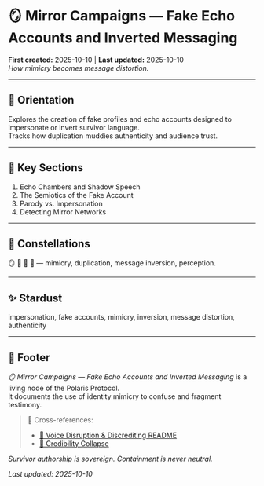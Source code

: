 # 🪞 Mirror Campaigns — Fake Echo Accounts and Inverted Messaging  
**First created:** 2025-10-10 | **Last updated:** 2025-10-10  
*How mimicry becomes message distortion.*

---

## 🧭 Orientation  
Explores the creation of fake profiles and echo accounts designed to impersonate or invert survivor language.  
Tracks how duplication muddies authenticity and audience trust.

---

## 📑 Key Sections  
1. Echo Chambers and Shadow Speech  
2. The Semiotics of the Fake Account  
3. Parody vs. Impersonation  
4. Detecting Mirror Networks  

---

## 🌌 Constellations  
🪞 👅 🧿 🧬 — mimicry, duplication, message inversion, perception.

---

## ✨ Stardust  
impersonation, fake accounts, mimicry, inversion, message distortion, authenticity

---

## 🏮 Footer  
*🪞 Mirror Campaigns — Fake Echo Accounts and Inverted Messaging* is a living node of the Polaris Protocol.  
It documents the use of identity mimicry to confuse and fragment testimony.

> 📡 Cross-references:  
> - [👅 Voice Disruption & Discrediting README](./README.md)  
> - [🪫 Credibility Collapse](./🪫_credibility_collapse_how_noise_becomes_neutralisation.md)  

*Survivor authorship is sovereign. Containment is never neutral.*  

_Last updated: 2025-10-10_
